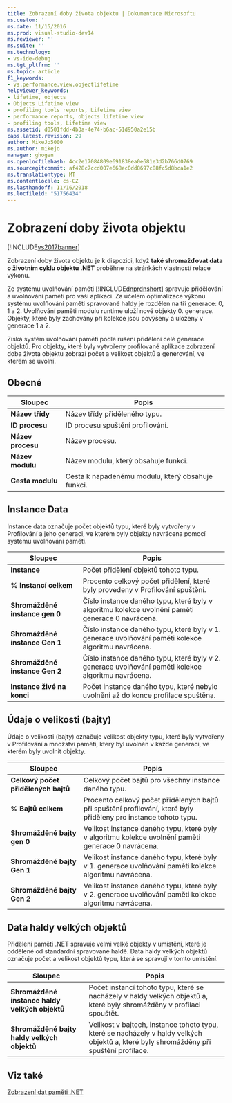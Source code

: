 ```yaml
---
title: Zobrazení doby života objektu | Dokumentace Microsoftu
ms.custom: ''
ms.date: 11/15/2016
ms.prod: visual-studio-dev14
ms.reviewer: ''
ms.suite: ''
ms.technology:
- vs-ide-debug
ms.tgt_pltfrm: ''
ms.topic: article
f1_keywords:
- vs.performance.view.objectlifetime
helpviewer_keywords:
- lifetime, objects
- Objects Lifetime view
- profiling tools reports, Lifetime view
- performance reports, objects lifetime view
- profiling tools, Lifetime view
ms.assetid: d0501fdd-4b3a-4e74-b6ac-51d950a2e15b
caps.latest.revision: 29
author: MikeJo5000
ms.author: mikejo
manager: ghogen
ms.openlocfilehash: 4cc2e17084809e691838ea0e681e3d2b766d0769
ms.sourcegitcommit: af428c7ccd007e668ec0dd8697c88fc5d8bca1e2
ms.translationtype: MT
ms.contentlocale: cs-CZ
ms.lasthandoff: 11/16/2018
ms.locfileid: "51756434"
---
```

# <a name="object-lifetime-view"></a>Zobrazení doby života objektu
[!INCLUDE[vs2017banner](../includes/vs2017banner.md)]

Zobrazení doby života objektu je k dispozici, když **také shromažďovat data o životním cyklu objektu .NET** proběhne na stránkách vlastností relace výkonu.  
  
 Ze systému uvolňování paměti [!INCLUDE[dnprdnshort](../includes/dnprdnshort-md.md)] spravuje přidělování a uvolňování paměti pro vaši aplikaci. Za účelem optimalizace výkonu systému uvolňování paměti spravované haldy je rozdělen na tři generace: 0, 1 a 2. Uvolňování paměti modulu runtime uloží nové objekty 0. generace. Objekty, které byly zachovány při kolekce jsou povýšeny a uloženy v generace 1 a 2.  
  
 Získá systém uvolňování paměti podle rušení přidělení celé generace objektů. Pro objekty, které byly vytvořeny profilované aplikace zobrazení doba života objektu zobrazí počet a velikost objektů a generování, ve kterém se uvolní.  
  
## <a name="general"></a>Obecné  
  
|Sloupec|Popis|  
|------------|-----------------|  
|**Název třídy**|Název třídy přiděleného typu.|  
|**ID procesu**|ID procesu spuštění profilování.|  
|**Název procesu**|Název procesu.|  
|**Název modulu**|Název modulu, který obsahuje funkci.|  
|**Cesta modulu**|Cesta k napadenému modulu, který obsahuje funkci.|  
  
## <a name="instance-data"></a>Instance Data  
 Instance data označuje počet objektů typu, které byly vytvořeny v Profilování a jeho generaci, ve kterém byly objekty navrácena pomocí systému uvolňování paměti.  
  
|Sloupec|Popis|  
|------------|-----------------|  
|**Instance**|Počet přidělení objektů tohoto typu.|  
|**% Instancí celkem**|Procento celkový počet přidělení, které byly provedeny v Profilování spuštění.|  
|**Shromážděné instance gen 0**|Číslo instance daného typu, které byly v algoritmu kolekce uvolnění paměti generace 0 navrácena.|  
|**Shromážděné instance Gen 1**|Číslo instance daného typu, které byly v 1. generace uvolňování paměti kolekce algoritmu navrácena.|  
|**Shromážděné instance Gen 2**|Číslo instance daného typu, které byly v 2. generace uvolňování paměti kolekce algoritmu navrácena.|  
|**Instance živé na konci**|Počet instance daného typu, které nebylo uvolnění až do konce profilace spuštěna.|  
  
## <a name="size-byte-data"></a>Údaje o velikosti (bajty)  
 Údaje o velikosti (bajty) označuje velikost objekty typu, které byly vytvořeny v Profilování a množství paměti, který byl uvolněn v každé generaci, ve kterém byly uvolnit objekty.  
  
|Sloupec|Popis|  
|------------|-----------------|  
|**Celkový počet přidělených bajtů**|Celkový počet bajtů pro všechny instance daného typu.|  
|**% Bajtů celkem**|Procento celkový počet přidělených bajtů při spuštění profilování, které byly přiděleny pro instance tohoto typu.|  
|**Shromážděné bajty gen 0**|Velikost instance daného typu, které byly v algoritmu kolekce uvolnění paměti generace 0 navrácena.|  
|**Shromážděné bajty Gen 1**|Velikost instance daného typu, které byly v 1. generace uvolňování paměti kolekce algoritmu navrácena.|  
|**Shromážděné bajty Gen 2**|Velikost instance daného typu, které byly v 2. generace uvolňování paměti kolekce algoritmu navrácena.|  
  
## <a name="large-object-heap-data"></a>Data haldy velkých objektů  
 Přidělení paměti .NET spravuje velmi velké objekty v umístění, které je oddělené od standardní spravované haldě. Data haldy velkých objektů označuje počet a velikost objektů typu, která se spravují v tomto umístění.  
  
|Sloupec|Popis|  
|------------|-----------------|  
|**Shromážděné instance haldy velkých objektů**|Počet instancí tohoto typu, které se nacházely v haldy velkých objektů a, které byly shromážděny v profilaci spouštět.|  
|**Shromážděné bajty haldy velkých objektů**|Velikost v bajtech, instance tohoto typu, které se nacházely v haldy velkých objektů a, které byly shromážděny při spuštění profilace.|  
  
## <a name="see-also"></a>Viz také  
 [Zobrazení dat paměti .NET](../profiling/dotnet-memory-data-views.md)



